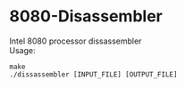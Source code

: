 # 8080-Disassembler
Intel 8080 processor dissassembler <br />
Usage:<br />
```
make
./dissassembler [INPUT_FILE] [OUTPUT_FILE]
```
